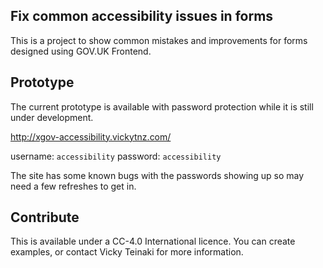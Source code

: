 ## Fix common accessibility issues in forms

This is a project to show common mistakes and improvements for forms designed using GOV.UK Frontend.

## Prototype
The current prototype is available with password protection while it is still under development. 

http://xgov-accessibility.vickytnz.com/ 

username: ``accessibility``
password: ``accessibility``


The site has some known bugs with the passwords showing up so may need a few refreshes to get in.

## Contribute
This is available under a CC-4.0 International licence. You can create examples, or contact Vicky Teinaki for more information. 

